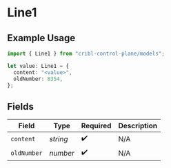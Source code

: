 # Line1

## Example Usage

```typescript
import { Line1 } from "cribl-control-plane/models";

let value: Line1 = {
  content: "<value>",
  oldNumber: 8354,
};
```

## Fields

| Field              | Type               | Required           | Description        |
| ------------------ | ------------------ | ------------------ | ------------------ |
| `content`          | *string*           | :heavy_check_mark: | N/A                |
| `oldNumber`        | *number*           | :heavy_check_mark: | N/A                |